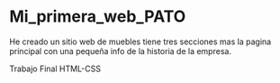 # Mi_primera_web_PATO
He creado un sitio web de muebles
tiene tres secciones mas la pagina principal con una pequeña info de la historia de la empresa.

Trabajo Final HTML-CSS
